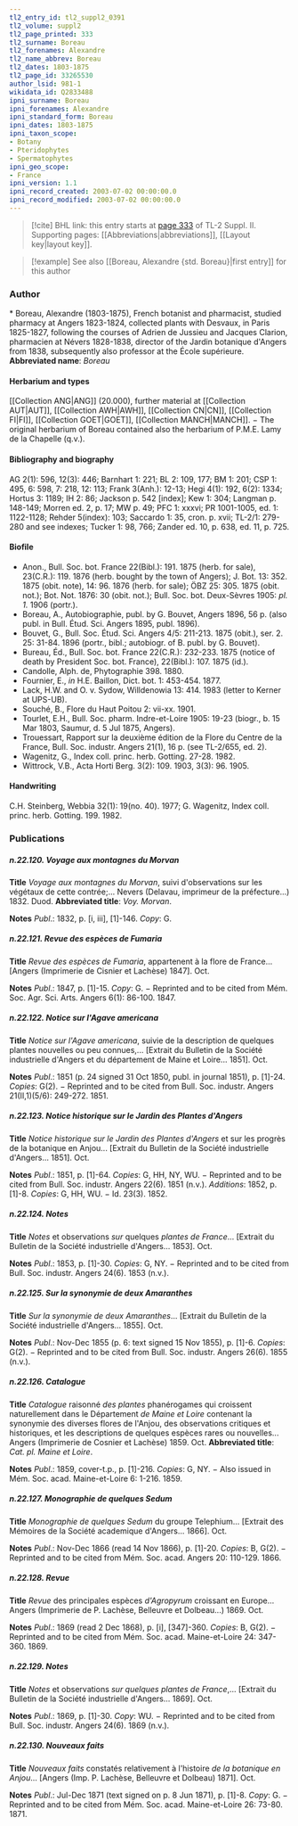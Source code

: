 ```yaml
---
tl2_entry_id: tl2_suppl2_0391
tl2_volume: suppl2
tl2_page_printed: 333
tl2_surname: Boreau
tl2_forenames: Alexandre
tl2_name_abbrev: Boreau
tl2_dates: 1803-1875
tl2_page_id: 33265530
author_lsid: 981-1
wikidata_id: Q2833488
ipni_surname: Boreau
ipni_forenames: Alexandre
ipni_standard_form: Boreau
ipni_dates: 1803-1875
ipni_taxon_scope: 
- Botany
- Pteridophytes
- Spermatophytes
ipni_geo_scope: 
- France
ipni_version: 1.1
ipni_record_created: 2003-07-02 00:00:00.0
ipni_record_modified: 2003-07-02 00:00:00.0
---
```



> [!cite] BHL link: this entry starts at [page 333](https://www.biodiversitylibrary.org/page/33265530) of TL-2 Suppl. II.
> Supporting pages: [[Abbreviations|abbreviations]], [[Layout key|layout key]].

> [!example] See also [[Boreau, Alexandre {std. Boreau}|first entry]] for this author

### Author

\* Boreau, Alexandre (1803-1875), French botanist and pharmacist, studied pharmacy at Angers 1823-1824, collected plants with Desvaux, in Paris 1825-1827, following the courses of Adrien de Jussieu and Jacques Clarion, pharmacien at Névers 1828-1838, director of the Jardin botanique d'Angers from 1838, subsequently also professor at the École supérieure. 
**Abbreviated name**: *Boreau*

#### Herbarium and types

[[Collection ANG|ANG]] (20.000), further material at [[Collection AUT|AUT]], [[Collection AWH|AWH]], [[Collection CN|CN]], [[Collection FI|FI]], [[Collection GOET|GOET]], [[Collection MANCH|MANCH]]. − The original herbarium of Boreau contained also the herbarium of P.M.E. Lamy de la Chapelle (q.v.).

#### Bibliography and biography

AG 2(1): 596, 12(3): 446; Barnhart 1: 221; BL 2: 109, 177; BM 1: 201; CSP 1: 495, 6: 598, 7: 218, 12: 113; Frank 3(Anh.): 12-13; Hegi 4(1): 192, 6(2): 1334; Hortus 3: 1189; IH 2: 86; Jackson p. 542 \[index\]; Kew 1: 304; Langman p. 148-149; Morren ed. 2, p. 17; MW p. 49; PFC 1: xxxvi; PR 1001-1005, ed. 1: 1122-1128; Rehder 5(index): 103; Saccardo 1: 35, cron. p. xvii; TL-2/1: 279-280 and see indexes; Tucker 1: 98, 766; Zander ed. 10, p. 638, ed. 11, p. 725.

#### Biofile

- Anon., Bull. Soc. bot. France 22(Bibl.): 191. 1875 (herb. for sale), 23(C.R.): 119. 1876 (herb. bought by the town of Angers); J. Bot. 13: 352. 1875 (obit. note), 14: 96. 1876 (herb. for sale); ÖBZ 25: 305. 1875 (obit. not.); Bot. Not. 1876: 30 (obit. not.); Bull. Soc. bot. Deux-Sèvres 1905: *pl. 1.* 1906 (portr.).
- Boreau, A., Autobiographie, publ. by G. Bouvet, Angers 1896, 56 p. (also publ. in Bull. Étud. Sci. Angers 1895, publ. 1896).
- Bouvet, G., Bull. Soc. Étud. Sci. Angers 4/5: 211-213. 1875 (obit.), ser. 2. 25: 31-84. 1896 (portr., bibl.; autobiogr. of B. publ. by G. Bouvet).
- Bureau, Éd., Bull. Soc. bot. France 22(C.R.): 232-233. 1875 (notice of death by President Soc. bot. France), 22(Bibl.): 107. 1875 (id.).
- Candolle, Alph. de, Phytographie 398. 1880.
- Fournier, E., *in* H.E. Baillon, Dict. bot. 1: 453-454. 1877.
- Lack, H.W. and O. v. Sydow, Willdenowia 13: 414. 1983 (letter to Kerner at UPS-UB).
- Souché, B., Flore du Haut Poitou 2: vii-xx. 1901.
- Tourlet, E.H., Bull. Soc. pharm. Indre-et-Loire 1905: 19-23 (biogr., b. 15 Mar 1803, Saumur, d. 5 Jul 1875, Angers).
- Trouessart, Rapport sur la deuxième édition de la Flore du Centre de la France, Bull. Soc. industr. Angers 21(1), 16 p. (see TL-2/655, ed. 2).
- Wagenitz, G., Index coll. princ. herb. Gotting. 27-28. 1982.
- Wittrock, V.B., Acta Horti Berg. 3(2): 109. 1903, 3(3): 96. 1905.

#### Handwriting

C.H. Steinberg, Webbia 32(1): 19(no. 40). 1977; G. Wagenitz, Index coll. princ. herb. Gotting. 199. 1982.

### Publications

##### n.22.120. Voyage aux montagnes du Morvan

**Title**
*Voyage aux montagnes du Morvan*, suivi d'observations sur les végétaux de cette contrée;... Nevers (Delavau, imprimeur de la préfecture...) 1832. Duod.
**Abbreviated title**: *Voy. Morvan*.

**Notes**
*Publ*.: 1832, p. \[i, iii\], \[1\]-146. *Copy*: G.

##### n.22.121. Revue des espèces de Fumaria

**Title**
*Revue des espèces de Fumaria*, appartenent à la flore de France... \[Angers (Imprimerie de Cisnier et Lachèse) 1847\]. Oct.

**Notes**
*Publ*.: 1847, p. \[1\]-15. *Copy*: G. − Reprinted and to be cited from Mém. Soc. Agr. Sci. Arts. Angers 6(1): 86-100. 1847.

##### n.22.122. Notice sur l'Agave americana

**Title**
*Notice sur l'Agave americana*, suivie de la description de quelques plantes nouvelles ou peu connues,... \[Extrait du Bulletin de la Société industrielle d'Angers et du département de Maine et Loire... 1851\]. Oct.

**Notes**
*Publ*.: 1851 (p. 24 signed 31 Oct 1850, publ. in journal 1851), p. \[1\]-24. *Copies*: G(2). − Reprinted and to be cited from Bull. Soc. industr. Angers 21(II,1)(5/6): 249-272. 1851.

##### n.22.123. Notice historique sur le Jardin des Plantes d'Angers

**Title**
*Notice historique sur le Jardin des Plantes d'Angers* et sur les progrès de la botanique en Anjou... \[Extrait du Bulletin de la Société industrielle d'Angers... 1851\]. Oct.

**Notes**
*Publ*.: 1851, p. \[1\]-64. *Copies*: G, HH, NY, WU. − Reprinted and to be cited from Bull. Soc. industr. Angers 22(6). 1851 (n.v.).
*Additions*: 1852, p. \[1\]-8. *Copies*: G, HH, WU. − Id. 23(3). 1852.

##### n.22.124. Notes

**Title**
*Notes* et observations *sur* quelques *plantes de France*... \[Extrait du Bulletin de la Société industrielle d'Angers... 1853\]. Oct.

**Notes**
*Publ*.: 1853, p. \[1\]-30. *Copies*: G, NY. − Reprinted and to be cited from Bull. Soc. industr. Angers 24(6). 1853 (n.v.).

##### n.22.125. Sur la synonymie de deux Amaranthes

**Title**
*Sur la synonymie de deux Amaranthes*... \[Extrait du Bulletin de la Société industrielle d'Angers... 1855\]. Oct.

**Notes**
*Publ*.: Nov-Dec 1855 (p. 6: text signed 15 Nov 1855), p. \[1\]-6. *Copies*: G(2). − Reprinted and to be cited from Bull. Soc. industr. Angers 26(6). 1855 (n.v.).

##### n.22.126. Catalogue

**Title**
*Catalogue* raisonné *des plantes* phanérogames qui croissent naturellement dans le Département *de Maine et Loire* contenant la synonymie des diverses flores de l'Anjou, des observations critiques et historiques, et les descriptions de quelques espèces rares ou nouvelles... Angers (Imprimerie de Cosnier et Lachèse) 1859. Oct.
**Abbreviated title**: *Cat. pl. Maine et Loire*.

**Notes**
*Publ*.: 1859, cover-t.p., p. \[1\]-216. *Copies*: G, NY. − Also issued in Mém. Soc. acad. Maine-et-Loire 6: 1-216. 1859.

##### n.22.127. Monographie de quelques Sedum

**Title**
*Monographie de quelques Sedum* du groupe Telephium... \[Extrait des Mémoires de la Société academique d'Angers... 1866\]. Oct.

**Notes**
*Publ*.: Nov-Dec 1866 (read 14 Nov 1866), p. \[1\]-20. *Copies*: B, G(2). − Reprinted and to be cited from Mém. Soc. acad. Angers 20: 110-129. 1866.

##### n.22.128. Revue

**Title**
*Revue* des principales espèces *d'Agropyrum* croissant en Europe... Angers (Imprimerie de P. Lachèse, Belleuvre et Dolbeau...) 1869. Oct.

**Notes**
*Publ*.: 1869 (read 2 Dec 1868), p. \[i\], \[347\]-360. *Copies*: B, G(2). − Reprinted and to be cited from Mém. Soc. acad. Maine-et-Loire 24: 347-360. 1869.

##### n.22.129. Notes

**Title**
*Notes* et observations *sur quelques plantes de France*,... \[Extrait du Bulletin de la Société industrielle d'Angers... 1869\]. Oct.

**Notes**
*Publ*.: 1869, p. \[1\]-30. *Copy*: WU. − Reprinted and to be cited from Bull. Soc. industr. Angers 24(6). 1869 (n.v.).

##### n.22.130. Nouveaux faits

**Title**
*Nouveaux faits* constatés relativement à l'histoire *de la botanique en Anjou*... \[Angers (Imp. P. Lachèse, Belleuvre et Dolbeau) 1871\]. Oct.

**Notes**
*Publ*.: Jul-Dec 1871 (text signed on p. 8 Jun 1871), p. \[1\]-8. *Copy*: G. − Reprinted and to be cited from Mém. Soc. acad. Maine-et-Loire 26: 73-80. 1871.

